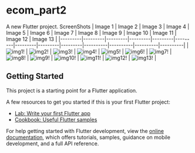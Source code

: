 # ecom_part2

A new Flutter project.
ScreenShots
| Image 1 | Image 2 | Image 3 | Image 4 | Image 5 | Image 6 | Image 7 | Image 8 | Image 9 | Image 10 | Image 11 | Image 12 | Image 13 |
|---------|---------|---------|---------|---------|---------|---------|---------|---------|----------|----------|----------|----------|
| ![img1!](ecom/1.png) | ![img2!](ecom/2.png) | ![img3!](ecom/3.png) | ![img4!](ecom/4.png) |  ![img5!](ecom/5.png) | ![img6!](ecom/6.png) | ![img7!](ecom/7.png) | ![img8!](ecom/8.png) | ![img9!](ecom/9.png) | ![img10!](ecom/10.png) | ![img11!](ecom/11.png) | ![img12!](ecom/12.png) | ![img13!](ecom/13.png) |
  
## Getting Started

This project is a starting point for a Flutter application.

A few resources to get you started if this is your first Flutter project:

- [Lab: Write your first Flutter app](https://docs.flutter.dev/get-started/codelab)
- [Cookbook: Useful Flutter samples](https://docs.flutter.dev/cookbook)

For help getting started with Flutter development, view the
[online documentation](https://docs.flutter.dev/), which offers tutorials,
samples, guidance on mobile development, and a full API reference.
